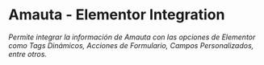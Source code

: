 # Amauta - Elementor Integration

_Permite integrar la información de Amauta con las opciones de Elementor como Tags Dinámicos, Acciones de Formulario, Campos Personalizados, entre otros._